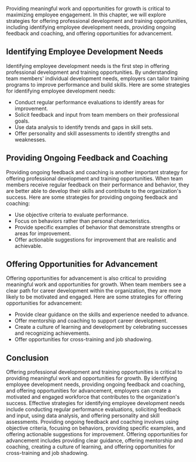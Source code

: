 
Providing meaningful work and opportunities for growth is critical to maximizing employee engagement. In this chapter, we will explore strategies for offering professional development and training opportunities, including identifying employee development needs, providing ongoing feedback and coaching, and offering opportunities for advancement.

Identifying Employee Development Needs
--------------------------------------

Identifying employee development needs is the first step in offering professional development and training opportunities. By understanding team members' individual development needs, employers can tailor training programs to improve performance and build skills. Here are some strategies for identifying employee development needs:

* Conduct regular performance evaluations to identify areas for improvement.
* Solicit feedback and input from team members on their professional goals.
* Use data analysis to identify trends and gaps in skill sets.
* Offer personality and skill assessments to identify strengths and weaknesses.

Providing Ongoing Feedback and Coaching
---------------------------------------

Providing ongoing feedback and coaching is another important strategy for offering professional development and training opportunities. When team members receive regular feedback on their performance and behavior, they are better able to develop their skills and contribute to the organization's success. Here are some strategies for providing ongoing feedback and coaching:

* Use objective criteria to evaluate performance.
* Focus on behaviors rather than personal characteristics.
* Provide specific examples of behavior that demonstrate strengths or areas for improvement.
* Offer actionable suggestions for improvement that are realistic and achievable.

Offering Opportunities for Advancement
--------------------------------------

Offering opportunities for advancement is also critical to providing meaningful work and opportunities for growth. When team members see a clear path for career development within the organization, they are more likely to be motivated and engaged. Here are some strategies for offering opportunities for advancement:

* Provide clear guidance on the skills and experience needed to advance.
* Offer mentorship and coaching to support career development.
* Create a culture of learning and development by celebrating successes and recognizing achievements.
* Offer opportunities for cross-training and job shadowing.

Conclusion
----------

Offering professional development and training opportunities is critical to providing meaningful work and opportunities for growth. By identifying employee development needs, providing ongoing feedback and coaching, and offering opportunities for advancement, employers can create a motivated and engaged workforce that contributes to the organization's success. Effective strategies for identifying employee development needs include conducting regular performance evaluations, soliciting feedback and input, using data analysis, and offering personality and skill assessments. Providing ongoing feedback and coaching involves using objective criteria, focusing on behaviors, providing specific examples, and offering actionable suggestions for improvement. Offering opportunities for advancement includes providing clear guidance, offering mentorship and coaching, creating a culture of learning, and offering opportunities for cross-training and job shadowing.
